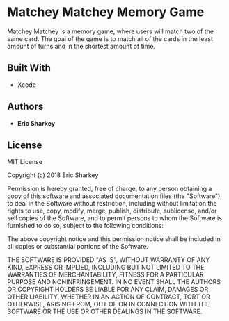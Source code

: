 # Matchey Matchey Memory Game

Matchey Matchey is a memory game, where users will match two of the same card. The goal of the game is to match all of the cards in the least amount of turns and in the shortest amount of time.

## Built With

* Xcode

## Authors

* **Eric Sharkey**

## License

MIT License

Copyright (c) 2018 Eric Sharkey

Permission is hereby granted, free of charge, to any person obtaining a copy of this software and associated documentation files (the "Software"), to deal in the Software without restriction, including without limitation the rights to use, copy, modify, merge, publish, distribute, sublicense, and/or sell copies of the Software, and to permit persons to whom the Software is furnished to do so, subject to the following conditions:

The above copyright notice and this permission notice shall be included in all copies or substantial portions of the Software.

THE SOFTWARE IS PROVIDED "AS IS", WITHOUT WARRANTY OF ANY KIND, EXPRESS OR IMPLIED, INCLUDING BUT NOT LIMITED TO THE WARRANTIES OF MERCHANTABILITY, FITNESS FOR A PARTICULAR PURPOSE AND NONINFRINGEMENT. IN NO EVENT SHALL THE AUTHORS OR COPYRIGHT HOLDERS BE LIABLE FOR ANY CLAIM, DAMAGES OR OTHER LIABILITY, WHETHER IN AN ACTION OF CONTRACT, TORT OR OTHERWISE, ARISING FROM, OUT OF OR IN CONNECTION WITH THE SOFTWARE OR THE USE OR OTHER DEALINGS IN THE SOFTWARE.
